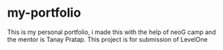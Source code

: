 # my-portfolio
This is my personal portfolio, i made this with the help of  neoG camp and the mentor is Tanay Pratap. This project is for submission of LevelOne
